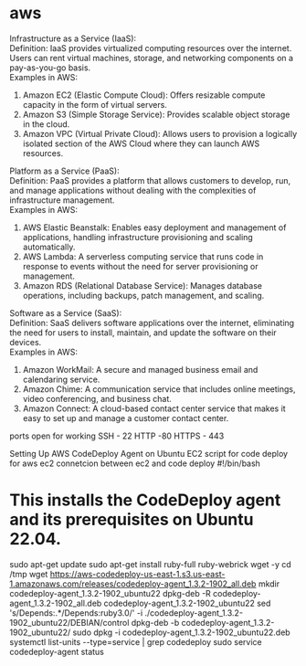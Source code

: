 # aws

Infrastructure as a Service (IaaS):<br>
Definition: IaaS provides virtualized computing resources over the internet. Users can rent virtual machines, storage, and networking components on a pay-as-you-go basis.<br>
Examples in AWS:
1. Amazon EC2 (Elastic Compute Cloud): Offers resizable compute capacity in the form of virtual servers.
2. Amazon S3 (Simple Storage Service): Provides scalable object storage in the cloud.
3. Amazon VPC (Virtual Private Cloud): Allows users to provision a logically isolated section of the AWS Cloud where they can launch AWS resources.<br>

Platform as a Service (PaaS):<br>
Definition: PaaS provides a platform that allows customers to develop, run, and manage applications without dealing with the complexities of infrastructure management.<br>
Examples in AWS:
1. AWS Elastic Beanstalk: Enables easy deployment and management of applications, handling infrastructure provisioning and scaling automatically.
2. AWS Lambda: A serverless computing service that runs code in response to events without the need for server provisioning or management.
3. Amazon RDS (Relational Database Service): Manages database operations, including backups, patch management, and scaling.<br>

Software as a Service (SaaS):<br>
Definition: SaaS delivers software applications over the internet, eliminating the need for users to install, maintain, and update the software on their devices.<br>
Examples in AWS:
1. Amazon WorkMail: A secure and managed business email and calendaring service.
2. Amazon Chime: A communication service that includes online meetings, video conferencing, and business chat.
3. Amazon Connect: A cloud-based contact center service that makes it easy to set up and manage a customer contact center.



ports open for working
SSH - 22
HTTP -80
HTTPS - 443


Setting Up AWS CodeDeploy Agent on Ubuntu EC2
script for code deploy for aws ec2 connetcion between ec2 and code deploy
#!/bin/bash 
# This installs the CodeDeploy agent and its prerequisites on Ubuntu 22.04.  
sudo apt-get update 
sudo apt-get install ruby-full ruby-webrick wget -y 
cd /tmp 
wget https://aws-codedeploy-us-east-1.s3.us-east-1.amazonaws.com/releases/codedeploy-agent_1.3.2-1902_all.deb 
mkdir codedeploy-agent_1.3.2-1902_ubuntu22 
dpkg-deb -R codedeploy-agent_1.3.2-1902_all.deb codedeploy-agent_1.3.2-1902_ubuntu22 
sed 's/Depends:.*/Depends:ruby3.0/' -i ./codedeploy-agent_1.3.2-1902_ubuntu22/DEBIAN/control 
dpkg-deb -b codedeploy-agent_1.3.2-1902_ubuntu22/ 
sudo dpkg -i codedeploy-agent_1.3.2-1902_ubuntu22.deb 
systemctl list-units --type=service | grep codedeploy 
sudo service codedeploy-agent status
